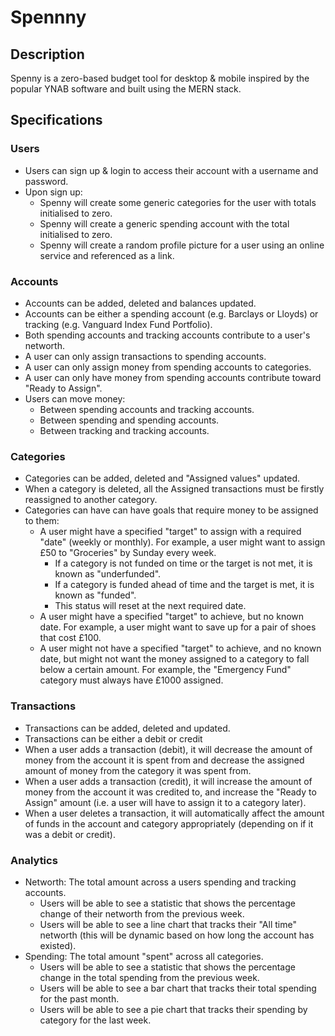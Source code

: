 # Spennny

## Description

Spenny is a zero-based budget tool for desktop & mobile inspired by the popular YNAB software and built using the MERN stack.

## Specifications

### Users

- Users can sign up & login to access their account with a username and password.
- Upon sign up:
  - Spenny will create some generic categories for the user with totals initialised to zero.
  - Spenny will create a generic spending account with the total initialised to zero.
  - Spenny will create a random profile picture for a user using an online service and referenced as a link.

### Accounts

- Accounts can be added, deleted and balances updated.
- Accounts can be either a spending account (e.g. Barclays or Lloyds) or tracking (e.g. Vanguard Index Fund Portfolio).
- Both spending accounts and tracking accounts contribute to a user's networth.
- A user can only assign transactions to spending accounts.
- A user can only assign money from spending accounts to categories.
- A user can only have money from spending accounts contribute toward "Ready to Assign".
- Users can move money:
  - Between spending accounts and tracking accounts.
  - Between spending and spending accounts.
  - Between tracking and tracking accounts.

### Categories

- Categories can be added, deleted and "Assigned values" updated.
- When a category is deleted, all the Assigned transactions must be firstly reassigned to another category.
- Categories can have can have goals that require money to be assigned to them:
  - A user might have a specified "target" to assign with a required "date" (weekly or monthly). For example, a user might want to assign £50 to "Groceries" by Sunday every week.
    - If a category is not funded on time or the target is not met, it is known as "underfunded".
    - If a category is funded ahead of time and the target is met, it is known as "funded".
    - This status will reset at the next required date.
  - A user might have a specified "target" to achieve, but no known date. For example, a user might want to save up for a pair of shoes that cost £100.
  - A user might not have a specified "target" to achieve, and no known date, but might not want the money assigned to a category to fall below a certain amount. For example, the "Emergency Fund" category must always have £1000 assigned.

### Transactions

- Transactions can be added, deleted and updated.
- Transactions can be either a debit or credit
- When a user adds a transaction (debit), it will decrease the amount of money from the account it is spent from and decrease the assigned amount of money from the category it was spent from.
- When a user adds a transaction (credit), it will increase the amount of money from the account it was credited to, and increase the "Ready to Assign" amount (i.e. a user will have to assign it to a category later).
- When a user deletes a transaction, it will automatically affect the amount of funds in the account and category appropriately (depending on if it was a debit or credit).

### Analytics

- Networth: The total amount across a users spending and tracking accounts.
  - Users will be able to see a statistic that shows the percentage change of their networth from the previous week.
  - Users will be able to see a line chart that tracks their "All time" networth (this will be dynamic based on how long the account has existed).
- Spending: The total amount "spent" across all categories.
  - Users will be able to see a statistic that shows the percentage change in the total spending from the previous week.
  - Users will be able to see a bar chart that tracks their total spending for the past month.
  - Users will be able to see a pie chart that tracks their spending by category for the last week.

